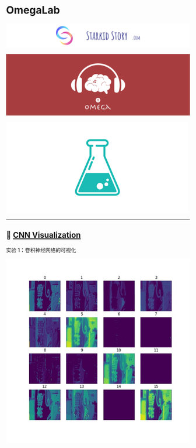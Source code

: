 # OmegaLab

![starkidstory](README/starkidstory_title.png)

![omega](README/omega_title.png)

![lab_logo](README/Lab_logo.png)

---

## 🧪 [CNN Visualization](visualize_cnn)

实验 1：卷积神经网络的可视化

![cnn_layer1](visualize_cnn/README/layer1.jpg)
